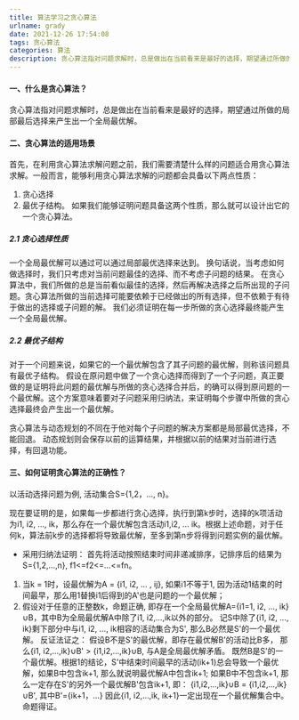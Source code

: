 ```yaml
---
title: 算法学习之贪心算法
urlname: grady
date: 2021-12-26 17:54:08
tags: 贪心算法
categories: 算法
description: 贪心算法指对问题求解时，总是做出在当前看来是最好的选择，期望通过所做的局部最后选择来产生出一个全局最优解...
---
```


#### 一、什么是贪心算法？
贪心算法指对问题求解时，总是做出在当前看来是最好的选择，期望通过所做的局部最后选择来产生出一个全局最优解。
#### 二、贪心算法的适用场景
首先，在利用贪心算法求解问题之前，我们需要清楚什么样的问题适合用贪心算法求解。一般而言，能够利用贪心算法求解的问题都会具备以下两点性质：
1. 贪心选择
2. 最优子结构。
如果我们能够证明问题具备这两个性质，那么就可以设计出它的一个贪心算法。

##### 2.1 贪心选择性质
一个全局最优解可以通过可以通过局部最优选择来达到。
换句话说，当考虑如何做选择时，我们只考虑对当前问题最佳的选择、而不考虑子问题的结果。
在贪心算法中，我们所做的总是当前看似最佳的选择，然后再解决选择之后所出现的子问题。贪心算法所做的当前选择可能要依赖于已经做出的所有选择，但不依赖于有待于做出的选择或子问题的解。
我们必须证明在每一步所做的贪心选择最终能产生一个全局最优解。
##### 2.2 最优子结构
对于一个问题来说，如果它的一个最优解包含了其子问题的最优解，则称该问题具有最优子结构。
假设在原问题中做了一个贪心选择而得到了一个子问题，真正要做的是证明将此问题的最优解与所做的贪心选择合并后，的确可以得到原问题的一个最优解。这个方案意味着要对子问题采用归纳法，来证明每个步骤中所做的贪心选择最终会产生出一个最优解。

贪心算法与动态规划的不同在于他对每个子问题的解决方案都是局部最优选择，不能回退。
动态规划则会保存以前的运算结果，并根据以前的结果对当前进行选择，有回退功能。

#### 三、如何证明贪心算法的正确性？
以活动选择问题为例, 活动集合S={1,2，..., n}。

 现在要证明的是，如果每一步都进行贪心选择，执行到第k步时，选择的k项活动为i1, i2, ..., ik，那么存在一个最优解包含活动i1,i2, ... ik。根据上述命题，对于任何k，算法前k步的选择都将导致最优解，至多到第n步将得到问题实例的最优解。

* 采用归纳法证明：
首先将活动按照结束时间非递减排序，记排序后的结果为S={1,2,...,n}, f1<=f2<=...<=fn。
1. 当k = 1时，设最优解为A = {i1, i2, ... , ij}, 如果i1不等于1, 因为活动1结束的时间最早，那么用1替换i1后得到的A'也是问题的一个最优解；
2. 假设对于任意的正整数k，命题正确, 即存在一个全局最优解A={i1=1, i2, ..., ik}∪B，其中B为全局最优解A中除了i1, i2,...,ik以外的部分。
记S中除了{i1, i2, ..., ik}剩下部分中与i1, i2, ..., ik相容的活动集合为S', 那么B必然是S'的一个最优解。
反证法证之：
假设B不是S'的最优解，即存在最优解B'的活动比B多， 那么{i1, i2,...,ik}∪B' > {i1,i2,...,ik}∪B, 与A是全局最优解矛盾。
既然B是S'的一个最优解。根据1的结论，S'中结束时间最早的活动(ik+1)总会导致一个最优解，如果B中包含ik+1, 那么就说明最优解A中包含ik+1;
如果B中不包含ik+1, 那么一定存在S'的另外一个最优解B'包含ik+1, 即：
{i1,i2,...,ik}∪B = {i1,i2,...,ik}∪B', 其中B'={ik+1，...}
因此{i1, i2,...,ik, ik+1}一定出现在一个最优解集合中。
命题得证。